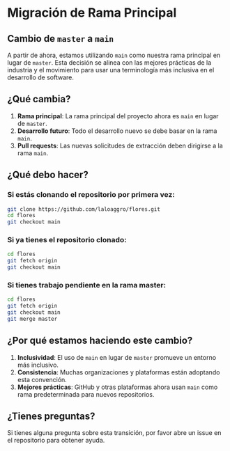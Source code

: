 # Migración de Rama Principal

## Cambio de `master` a `main`

A partir de ahora, estamos utilizando `main` como nuestra rama principal en lugar de `master`. Esta decisión se alinea con las mejores prácticas de la industria y el movimiento para usar una terminología más inclusiva en el desarrollo de software.

## ¿Qué cambia?

1. **Rama principal**: La rama principal del proyecto ahora es `main` en lugar de `master`.
2. **Desarrollo futuro**: Todo el desarrollo nuevo se debe basar en la rama `main`.
3. **Pull requests**: Las nuevas solicitudes de extracción deben dirigirse a la rama `main`.

## ¿Qué debo hacer?

### Si estás clonando el repositorio por primera vez:

```bash
git clone https://github.com/laloaggro/flores.git
cd flores
git checkout main
```

### Si ya tienes el repositorio clonado:

```bash
cd flores
git fetch origin
git checkout main
```

### Si tienes trabajo pendiente en la rama master:

```bash
cd flores
git fetch origin
git checkout main
git merge master
```

## ¿Por qué estamos haciendo este cambio?

1. **Inclusividad**: El uso de `main` en lugar de `master` promueve un entorno más inclusivo.
2. **Consistencia**: Muchas organizaciones y plataformas están adoptando esta convención.
3. **Mejores prácticas**: GitHub y otras plataformas ahora usan `main` como rama predeterminada para nuevos repositorios.

## ¿Tienes preguntas?

Si tienes alguna pregunta sobre esta transición, por favor abre un issue en el repositorio para obtener ayuda.